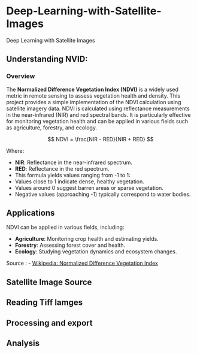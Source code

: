 # Deep-Learning-with-Satellite-Images
Deep Learning with Satellite Images


## Understanding NVID:
### Overview
The **Normalized Difference Vegetation Index (NDVI)** is a widely used metric in remote sensing to assess vegetation health and density. This project provides a simple implementation of the NDVI calculation using satellite imagery data.
NDVI is calculated using reflectance measurements in the near-infrared (NIR) and red spectral bands. It is particularly effective for monitoring vegetation health and can be applied in various fields such as agriculture, forestry, and ecology.

$$
NDVI = \frac{NIR - RED}{NIR + RED}
$$

Where:
- **NIR**: Reflectance in the near-infrared spectrum.
- **RED**: Reflectance in the red spectrum.
- This formula yields values ranging from -1 to 1:
- Values close to 1 indicate dense, healthy vegetation.
- Values around 0 suggest barren areas or sparse vegetation.
- Negative values (approaching -1) typically correspond to water bodies.
## Applications
NDVI can be applied in various fields, including:
- **Agriculture**: Monitoring crop health and estimating yields.
- **Forestry**: Assessing forest cover and health.
- **Ecology**: Studying vegetation dynamics and ecosystem changes.

Source : - [Wikipedia: Normalized Difference Vegetation Index](https://en.wikipedia.org/wiki/Normalized_difference_vegetation_index)

## Satellite Image Source

## Reading Tiff Iamges

## Processing and export

## Analysis
